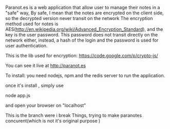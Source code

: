 Paranot.es is a web application that allow user to manage their notes in a "safe" way,
By safe, I mean that the notes are encrypted on the client side, so the decrypted version never transit on the network
The encryption method used for notes is AES(http://en.wikipedia.org/wiki/Advanced_Encryption_Standard), and the key is the user password. This password does not transit directly on the network either, instead, a hash of the login and the password is used for user authentication.

This is the lib used for encryption:
https://code.google.com/p/crypto-js/


You can see it live at http://paranot.es

To install:
you need nodejs, npm and the redis server to run the application.

once it's install , simply use  

node app.js

and open your browser on "localhost"

This is the branch were i break Things, trying to make paranotes concurent(which is not it's original purpose )



